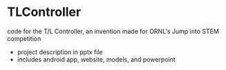 # TLController
code for the T/L Controller, an invention made for ORNL's Jump into STEM competition

- project description in pptx file
- includes android app, website, models, and powerpoint
